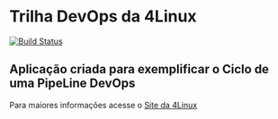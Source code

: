 # Trilha DevOps da 4Linux

<!-- Altere a Flag abaixo com sua URL do Travis -->
[![Build Status](https://travis-ci.com/Franciscoas4/DevOpsLab-HelloWorld.svg?branch=master)](https://travis-ci.com/Franciscoas4/DevOpsLab-HelloWorld)

## Aplicação criada para exemplificar o Ciclo de uma PipeLine DevOps


Para maiores informações acesse o [Site da 4Linux](https://www.4linux.com.br/cursos/devops)
